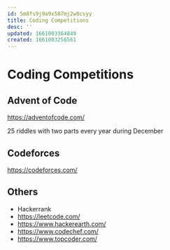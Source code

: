 ```yaml
---
id: 5m8fs9j9a9x587mj2w0csyy
title: Coding Competitions
desc: ''
updated: 1661003364849
created: 1661003256561
---
```

# Coding Competitions

## Advent of Code
https://adventofcode.com/

25 riddles with two parts every year during December

## Codeforces
https://codeforces.com/

## Others
- Hackerrank
- https://leetcode.com/
- https://www.hackerearth.com/
- https://www.codechef.com/
- https://www.topcoder.com/
